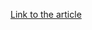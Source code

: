 [Link to the article](https://www.nist.gov/blogs/cybersecurity-insights/nists-planned-updates-implementing-hipaa-security-rule-cybersecurity)
